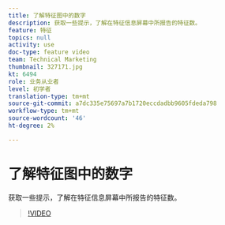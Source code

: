 ```yaml
---
title: 了解特征图中的数字
description: 获取一些提示，了解在特征信息屏幕中所报告的特征数。
feature: 特征
topics: null
activity: use
doc-type: feature video
team: Technical Marketing
thumbnail: 327171.jpg
kt: 6494
role: 业务从业者
level: 初学者
translation-type: tm+mt
source-git-commit: a7dc335e75697a7b1720eccdadbb9605fdeda798
workflow-type: tm+mt
source-wordcount: '46'
ht-degree: 2%

---
```



# 了解特征图中的数字

获取一些提示，了解在特征信息屏幕中所报告的特征数。

>[!VIDEO](https://video.tv.adobe.com/v/327171/?quality=12&learn=on)
